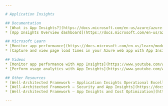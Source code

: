 ```yaml
---

# Application Insights

## Documentation
* [What is App Insights?](https://docs.microsoft.com/en-us/azure/azure-monitor/app/app-insights-overview)
* [App Insights Overview dashboard](https://docs.microsoft.com/en-us/azure/azure-monitor/app/overview-dashboard)

## Microsoft Learn
* [Monitor app performance](https://docs.microsoft.com/en-us/learn/modules/monitor-app-performance/)
* [Capture and view page load times in your Azure web app with App Insights](https://docs.microsoft.com/en-us/learn/modules/capture-page-load-times-application-insights/)

## Videos
* [Monitor app performance with App Insights](https://www.youtube.com/watch?v=paAYgjNITik)
* [Perform usage analytics with App Insights](https://www.youtube.com/watch?v=-5e0sexdyc0)

## Other Resources
* [Well-Architected Framework – Application Insights Operational Excellence](https://docs.microsoft.com/en-us/azure/architecture/framework/services/monitoring/application-insights/operational-excellence)
* [Well-Architected Framework – Security and App Insights](https://docs.microsoft.com/en-us/azure/architecture/framework/services/monitoring/application-insights/security)
* [Well-Architected Framework – App Insights and Cost Optimization](https://docs.microsoft.com/en-us/azure/architecture/framework/services/monitoring/application-insights/cost-optimization)

---
```

